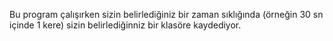 Bu program çalışırken sizin belirlediğiniz bir zaman sıklığında (örneğin 30 sn içinde 1 kere) sizin belirlediğinniz bir klasöre kaydediyor.